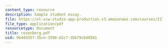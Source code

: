 ```yaml
---
content_type: resource
description: Sample student essay.
file: https://ol-ocw-studio-app-production.s3.amazonaws.com/courses/21l-009-shakespeare-spring-2004/9b4dd35735ce3590d2c73bb79cb40561_rosenberg.pdf
file_type: application/pdf
resourcetype: Document
title: rosenberg.pdf
uid: 9b4dd357-35ce-3590-d2c7-3bb79cb40561
---
```

